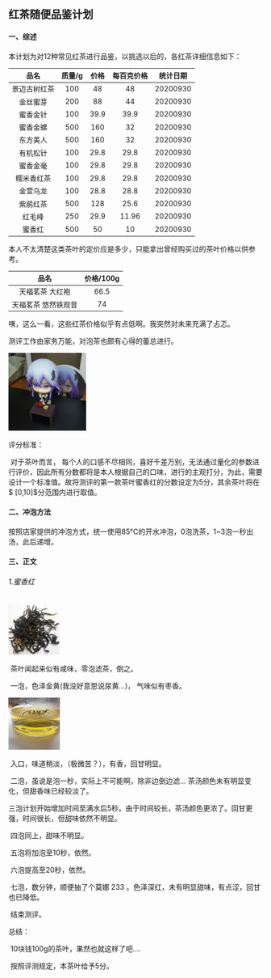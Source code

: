 ## 红茶随便品鉴计划  

#### 一、综述

本计划为对12种常见红茶进行品鉴，以挑选以后的，各红茶详细信息如下：

|     品名     | 质量/g | 价格 | 每百克价格 | 统计日期 |
| :----------: | :----: | :--: | :--------: | :------: |
| 景迈古树红茶 |  100   |  48  |     48     | 20200930 |
|   金丝蜜芽   |  200   |  88  |     44     | 20200930 |
|   蜜香金针   |  100   | 39.9 |    39.9    | 20200930 |
|   蜜香金螺   |  500   | 160  |     32     | 20200930 |
|   东方美人   |  500   | 160  |     32     | 20200930 |
|   有机松针   |  100   | 29.8 |    29.8    | 20200930 |
|   蜜香金毫   |  100   | 29.8 |    29.8    | 20200930 |
|  糯米香红茶  |  100   | 29.8 |    29.8    | 20200930 |
|   金萱乌龙   |  100   | 28.8 |    28.8    | 20200930 |
|   紫鹃红茶   |  500   | 128  |    25.6    | 20200930 |
|    红毛峰    |  250   | 29.9 |   11.96    | 20200930 |
|    蜜香红    |  500   |  50  |     10     | 20200930 |

本人不太清楚这类茶叶的定价应是多少，只能拿出曾经购买过的茶叶价格以供参考。

|        品名         | 价格/100g |
| :-----------------: | :-------: |
|   天福茗茶 大红袍   |   66.5    |
| 天福茗茶 悠然铁观音 |    74     |

咦，这么一看，这些红茶价格似乎有点低啊。我突然对未来充满了忐忑。



测评工作由家务万能，对泡茶也颇有心得的蕾总进行。

<img src=".\img\stf.jpg" alt="蕾总" style="zoom: 15%;" />

评分标准：

​	对于茶叶而言， 每个人的口感不尽相同，喜好千差万别，无法通过量化的参数进行评价，因此所有分数都将是本人根据自己的口味，进行的主观打分，为此，需要设计一个标准值。故将测评的第一款茶叶蜜香红的分数设定为5分，其余茶叶将在$ [0,10]$分范围内进行取值。

#### 二、冲泡方法

按照店家提供的冲泡方式，统一使用85℃的开水冲泡，0泡洗茶，1~3泡一秒出汤，此后递增。



#### 三、正文



###### 1.蜜香红

<img src=".\img\mxh\c.jpg" style="zoom:10%;" />

​	茶叶闻起来似有咸味，零泡滤茶，倒之。

​	一泡，色泽金黄(我没好意思说尿黄...)， 气味似有枣香。

<img src=".\img\mxh\t.jpg" style="zoom:10%;" />

​	入口，味道稍淡，（极微苦？），有香，回甘明显。

​	二泡，虽说是泡一秒，实际上不可能啊，除非边倒边滤... 茶汤颜色未有明显变化，但甜香味已经较淡了。

​	三泡计划开始增加时间至满水后5秒。由于时间较长，茶汤颜色更浓了。回甘更强，时间很长，但甜味依然不明显。

​	四泡同上，甜味不明显。

​	五泡将加泡至10秒，依然。

​	六泡提高至20秒，依然。

​	七泡，数分钟，顺便抽了个莫娜 233  。色泽深红，未有明显甜味，有点涩，回甘也已降低。

​	结束测评。

   总结：

​	10块钱100g的茶叶，果然也就这样了吧....

​	按照评测规定，本茶叶给予5分。

